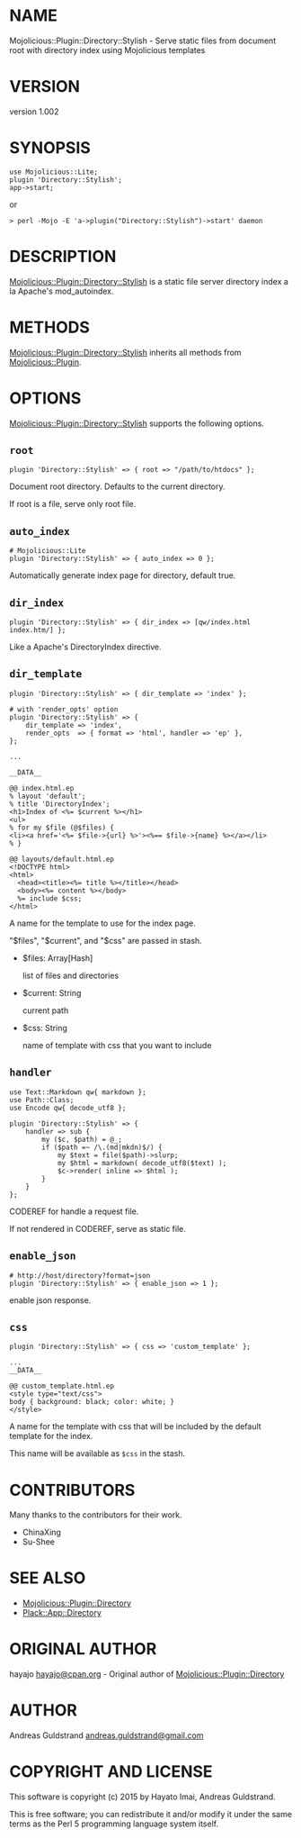 # NAME

Mojolicious::Plugin::Directory::Stylish - Serve static files from document root with directory index using Mojolicious templates

# VERSION

version 1.002

# SYNOPSIS

    use Mojolicious::Lite;
    plugin 'Directory::Stylish';
    app->start;

or

    > perl -Mojo -E 'a->plugin("Directory::Stylish")->start' daemon

# DESCRIPTION

[Mojolicious::Plugin::Directory::Stylish](https://metacpan.org/pod/Mojolicious::Plugin::Directory::Stylish) is a static file server directory index a la Apache's mod\_autoindex.

# METHODS

[Mojolicious::Plugin::Directory::Stylish](https://metacpan.org/pod/Mojolicious::Plugin::Directory::Stylish) inherits all methods from [Mojolicious::Plugin](https://metacpan.org/pod/Mojolicious::Plugin).

# OPTIONS

[Mojolicious::Plugin::Directory::Stylish](https://metacpan.org/pod/Mojolicious::Plugin::Directory::Stylish) supports the following options.

## `root`

    plugin 'Directory::Stylish' => { root => "/path/to/htdocs" };

Document root directory. Defaults to the current directory.

If root is a file, serve only root file.

## `auto_index`

    # Mojolicious::Lite
    plugin 'Directory::Stylish' => { auto_index => 0 };

Automatically generate index page for directory, default true.

## `dir_index`

    plugin 'Directory::Stylish' => { dir_index => [qw/index.html index.htm/] };

Like a Apache's DirectoryIndex directive.

## `dir_template`

    plugin 'Directory::Stylish' => { dir_template => 'index' };

    # with 'render_opts' option
    plugin 'Directory::Stylish' => {
        dir_template => 'index',
        render_opts  => { format => 'html', handler => 'ep' },
    };

    ...

    __DATA__

    @@ index.html.ep
    % layout 'default';
    % title 'DirectoryIndex';
    <h1>Index of <%= $current %></h1>
    <ul>
    % for my $file (@$files) {
    <li><a href='<%= $file->{url} %>'><%== $file->{name} %></a></li>
    % }

    @@ layouts/default.html.ep
    <!DOCTYPE html>
    <html>
      <head><title><%= title %></title></head>
      <body><%= content %></body>
      %= include $css;
    </html>

A name for the template to use for the index page.

"$files", "$current", and "$css" are passed in stash.

- $files: Array\[Hash\]

    list of files and directories

- $current: String

    current path

- $css: String

    name of template with css that you want to include

## `handler`

    use Text::Markdown qw{ markdown };
    use Path::Class;
    use Encode qw{ decode_utf8 };

    plugin 'Directory::Stylish' => {
        handler => sub {
            my ($c, $path) = @_;
            if ($path =~ /\.(md|mkdn)$/) {
                my $text = file($path)->slurp;
                my $html = markdown( decode_utf8($text) );
                $c->render( inline => $html );
            }
        }
    };

CODEREF for handle a request file.

If not rendered in CODEREF, serve as static file.

## `enable_json`

    # http://host/directory?format=json
    plugin 'Directory::Stylish' => { enable_json => 1 };

enable json response.

## `css`

    plugin 'Directory::Stylish' => { css => 'custom_template' };

    ...
    __DATA__

    @@ custom_template.html.ep
    <style type="text/css">
    body { background: black; color: white; }
    </style>

A name for the template with css that will be included by the default template
for the index.

This name will be available as `$css` in the stash.

# CONTRIBUTORS

Many thanks to the contributors for their work.

- ChinaXing
- Su-Shee

# SEE ALSO

- [Mojolicious::Plugin::Directory](https://metacpan.org/pod/Mojolicious::Plugin::Directory)
- [Plack::App::Directory](https://metacpan.org/pod/Plack::App::Directory)

# ORIGINAL AUTHOR

hayajo <hayajo@cpan.org> - Original author of [Mojolicious::Plugin::Directory](https://metacpan.org/pod/Mojolicious::Plugin::Directory)

# AUTHOR

Andreas Guldstrand <andreas.guldstrand@gmail.com>

# COPYRIGHT AND LICENSE

This software is copyright (c) 2015 by Hayato Imai, Andreas Guldstrand.

This is free software; you can redistribute it and/or modify it under
the same terms as the Perl 5 programming language system itself.
